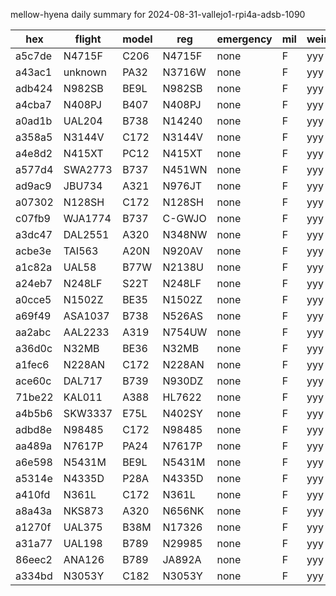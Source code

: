 mellow-hyena daily summary for 2024-08-31-vallejo1-rpi4a-adsb-1090

|hex|flight|model|reg|emergency|mil|weirdo|
|--|--|--|--|--|--|--|
|a5c7de|N4715F|C206|N4715F|none|F|yyy|
|a43ac1|unknown|PA32|N3716W|none|F|yyy|
|adb424|N982SB|BE9L|N982SB|none|F|yyy|
|a4cba7|N408PJ|B407|N408PJ|none|F|yyy|
|a0ad1b|UAL204|B738|N14240|none|F|yyy|
|a358a5|N3144V|C172|N3144V|none|F|yyy|
|a4e8d2|N415XT|PC12|N415XT|none|F|yyy|
|a577d4|SWA2773|B737|N451WN|none|F|yyy|
|ad9ac9|JBU734|A321|N976JT|none|F|yyy|
|a07302|N128SH|C172|N128SH|none|F|yyy|
|c07fb9|WJA1774|B737|C-GWJO|none|F|yyy|
|a3dc47|DAL2551|A320|N348NW|none|F|yyy|
|acbe3e|TAI563|A20N|N920AV|none|F|yyy|
|a1c82a|UAL58|B77W|N2138U|none|F|yyy|
|a24eb7|N248LF|S22T|N248LF|none|F|yyy|
|a0cce5|N1502Z|BE35|N1502Z|none|F|yyy|
|a69f49|ASA1037|B738|N526AS|none|F|yyy|
|aa2abc|AAL2233|A319|N754UW|none|F|yyy|
|a36d0c|N32MB|BE36|N32MB|none|F|yyy|
|a1fec6|N228AN|C172|N228AN|none|F|yyy|
|ace60c|DAL717|B739|N930DZ|none|F|yyy|
|71be22|KAL011|A388|HL7622|none|F|yyy|
|a4b5b6|SKW3337|E75L|N402SY|none|F|yyy|
|adbd8e|N98485|C172|N98485|none|F|yyy|
|aa489a|N7617P|PA24|N7617P|none|F|yyy|
|a6e598|N5431M|BE9L|N5431M|none|F|yyy|
|a5314e|N4335D|P28A|N4335D|none|F|yyy|
|a410fd|N361L|C172|N361L|none|F|yyy|
|a8a43a|NKS873|A320|N656NK|none|F|yyy|
|a1270f|UAL375|B38M|N17326|none|F|yyy|
|a31a77|UAL198|B789|N29985|none|F|yyy|
|86eec2|ANA126|B789|JA892A|none|F|yyy|
|a334bd|N3053Y|C182|N3053Y|none|F|yyy|
